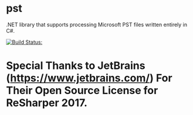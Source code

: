 # pst
.NET library that supports processing Microsoft PST files written entirely in C#.

[![Build Status:](https://travis-ci.org/tghanem/pst.svg?branch=master)](https://travis-ci.org/tghanem/pst)


# Special Thanks to JetBrains (https://www.jetbrains.com/) For Their Open Source License for ReSharper 2017.